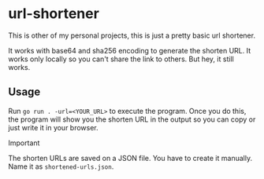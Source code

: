 # url-shortener
This is other of my personal projects, this is just a pretty basic url shortener.

It works with base64 and sha256 encoding to generate the shorten URL. It works only locally so you can't share the link to others. But hey, it still works.

## Usage
Run `go run . -url=<YOUR_URL>` to execute the program. Once you do this, the program will show you the shorten URL in the output so you can copy or just write it in your browser.

> [!IMPORTANT]
> The shorten URLs are saved on a JSON file. You have to create it manually. Name it as `shortened-urls.json`.